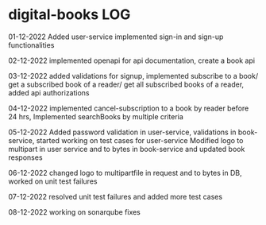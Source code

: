 # digital-books LOG

01-12-2022
Added user-service
  implemented sign-in and sign-up functionalities
 
02-12-2022
implemented openapi for api documentation, create a book api

03-12-2022
added validations for signup, implemented subscribe to a book/ get a subscribed book of a reader/ get all subscribed books of a reader, added api authorizations

04-12-2022
implemented cancel-subscription to a book by reader before 24 hrs, Implemented searchBooks by multiple criteria

05-12-2022
Added password validation in user-service, validations in book-service, started working on test cases for user-service
Modified logo to multipart in user service and to bytes in book-service and updated book responses

06-12-2022
changed logo to multipartfile in request and to bytes in DB, worked on unit test failures

07-12-2022
resolved unit test failures and added more test cases

08-12-2022
working on sonarqube fixes
